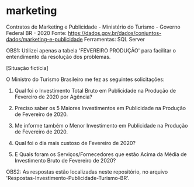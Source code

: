 # marketing
Contratos de Marketing e Publicidade - Ministério do Turismo - Governo Federal BR - 2020
Fonte: https://dados.gov.br/dados/conjuntos-dados/marketing-e-publicidade
Ferramentas: SQL Server

OBS1: Utilizei apenas a tabela 'FEVEREIRO PRODUÇÃO' para facilitar o entendimento da resolução dos problemas.

[Situação fictícia]

O Ministro do Turismo Brasileiro me fez as seguintes solicitações:

1. Qual foi o Investimento Total Bruto em Publicidade na Produção de Fevereiro de 2020 por Agência?

2. Preciso saber os 5 Maiores Investimentos em Publicidade na Produção de Fevereiro de 2020.

3. Me informe também o Menor Investimento em Publicidade na Produção de Fevereiro de 2020.

4. Qual foi o dia mais custoso de Fevereiro de 2020?

5. E Quais foram os Serviços/Fornecedores que estão Acima da Média de Investimento Bruto de Fevereiro de 2020? 


OBS2: As respostas estão localizadas neste repositório, no arquivo 'Respostas-Investimento-Publicidade-Turismo-BR'.

